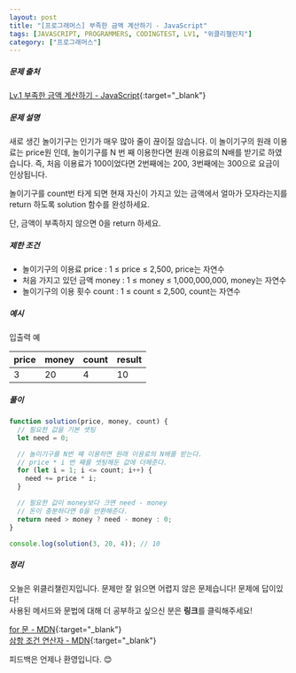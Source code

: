 ```yaml
---
layout: post
title: "[프로그래머스] 부족한 금액 계산하기 - JavaScript"
tags: [JAVASCRIPT, PROGRAMMERS, CODINGTEST, LV1, "위클리챌린지"]
category: ["프로그래머스"]
---
```


##### 문제 출처

[Lv.1 부족한 금액 계산하기 - JavaScript](https://programmers.co.kr/learn/courses/30/lessons/82612?language=javascript){:target="\_blank"}

##### 문제 설명

새로 생긴 놀이기구는 인기가 매우 많아 줄이 끊이질 않습니다. 이 놀이기구의 원래 이용료는 price원 인데, 놀이기구를 N 번 째 이용한다면 원래 이용료의 N배를 받기로 하였습니다. 즉, 처음 이용료가 100이었다면 2번째에는 200, 3번째에는 300으로 요금이 인상됩니다.

놀이기구를 count번 타게 되면 현재 자신이 가지고 있는 금액에서 얼마가 모자라는지를 return 하도록 solution 함수를 완성하세요.

단, 금액이 부족하지 않으면 0을 return 하세요.

##### 제한 조건

- 놀이기구의 이용료 price : 1 ≤ price ≤ 2,500, price는 자연수
- 처음 가지고 있던 금액 money : 1 ≤ money ≤ 1,000,000,000, money는 자연수
- 놀이기구의 이용 횟수 count : 1 ≤ count ≤ 2,500, count는 자연수

##### 예시

입출력 예

| price | money | count | result |
| ----- | ----- | ----- | ------ |
| 3     | 20    | 4     | 10     |

##### 풀이

```javascript
function solution(price, money, count) {
  // 필요한 값을 기본 셋팅
  let need = 0;

  // 놀이기구를 N번 째 이용하면 원래 이용료의 N배를 받는다.
  // price * i 번 째를 셋팅해둔 값에 더해준다.
  for (let i = 1; i <= count; i++) {
    need += price * i;
  }

  // 필요한 값이 money보다 크면 need - money
  // 돈이 충분하다면 0을 반환해준다.
  return need > money ? need - money : 0;
}

console.log(solution(3, 20, 4)); // 10
```

##### 정리

오늘은 위클리챌린지입니다. 문제만 잘 읽으면 어렵지 않은 문제습니다! 문제에 답이있다!<br />
사용된 메서드와 문법에 대해 더 공부하고 싶으신 분은 **링크**를 클릭해주세요!

[for 문 - MDN](https://developer.mozilla.org/ko/docs/Web/JavaScript/Reference/Statements/for){:target="\_blank"}<br />
[삼항 조건 연산자 - MDN](https://developer.mozilla.org/ko/docs/Web/JavaScript/Reference/Operators/Conditional_Operator){:target="\_blank"}

피드백은 언제나 환영입니다. 😊
